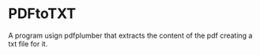 # PDFtoTXT
A program usign pdfplumber that extracts the content of the pdf creating a txt file for it.
